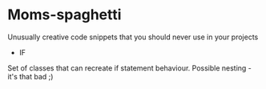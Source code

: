 # Moms-spaghetti
Unusually creative code snippets that you should never use in your projects

- IF

Set of classes that can recreate if statement behaviour. Possible nesting - it's that bad ;)
